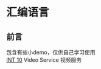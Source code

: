 # 汇编语言
## 前言
包含有些小demo，仅供自己学习使用  
[INT 10](https://github.com/li3zhi4/assembler/blob/master/INT10.md) Video Service 视频服务
